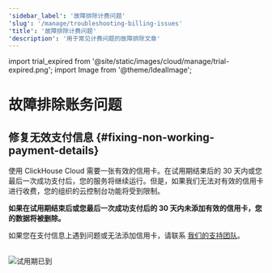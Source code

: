 ```yaml
---
'sidebar_label': '故障排除计费问题'
'slug': '/manage/troubleshooting-billing-issues'
'title': '故障排除计费问题'
'description': '用于常见计费问题的故障排除文章'
---
```


import trial_expired from '@site/static/images/cloud/manage/trial-expired.png';
import Image from '@theme/IdealImage';

# 故障排除账务问题

## 修复无效支付信息 {#fixing-non-working-payment-details}

使用 ClickHouse Cloud 需要一张有效的信用卡。在试用期结束后的 30 天内或您最后一次成功支付后，您的服务将继续运行。但是，如果我们无法对有效的信用卡进行收费，您的组织的云控制台功能将受到限制。

**如果在试用期结束后或您最后一次成功支付后的 30 天内未添加有效的信用卡，您的数据将被删除。**

如果您在支付信息上遇到问题或无法添加信用卡，请联系 [我们的支持团队](https://clickhouse.com/support/program)。

<br />

<Image img={trial_expired} size="md" alt="试用期已到" border/>
